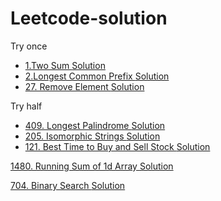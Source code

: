 # Leetcode-solution


Try once

* <a href="https://leetcode.com/problems/two-sum/"> 1.Two Sum <a>   <a href="https://github.com/CIANPINGPENG/Leetcode-solution/blob/main/Python/1.%20Two%20Sum.py"> Solution <a>  
* <a href="https://leetcode.com/problems/longest-common-prefix/submissions/"> 2.Longest Common Prefix <a>   <a href="https://github.com/CIANPINGPENG/Leetcode-solution/blob/main/Python/2.%20Longest%20Common%20Prefix"> Solution <a>  
* <a href="https://leetcode.com/problems/remove-element/"> 27. Remove Element <a>   <a href="https://github.com/CIANPINGPENG/Leetcode-solution/blob/main/Python/27.%20Remove%20Element.py"> Solution <a>


Try half

* <a href="https://leetcode.com/problems/longest-palindrome/description/?envType=study-plan&id=level-1"> 409. Longest Palindrome <a>   <a href="https://github.com/CIANPINGPENG/Leetcode-solution/blob/main/Python/409.%20Longest%20Palindrome"> Solution <a>
* <a href="https://leetcode.com/problems/isomorphic-strings/description/?envType=study-plan&id=level-1"> 205. Isomorphic Strings <a>   <a href="https://github.com/CIANPINGPENG/Leetcode-solution/blob/main/Python/205.%20Isomorphic%20Strings"> Solution <a>
* <a href="https://leetcode.com/problems/best-time-to-buy-and-sell-stock/description/?envType=study-plan&id=level-1"> 121. Best Time to Buy and Sell Stock <a>   <a href="https://github.com/CIANPINGPENG/Leetcode-solution/blob/main/Python/121.%20Best%20Time%20to%20Buy%20and%20Sell%20Stock"> Solution <a> 
  
<a href="https://leetcode.com/problems/running-sum-of-1d-array/submissions/856204198/"> 1480. Running Sum of 1d Array <a>   <a href="https://github.com/CIANPINGPENG/Leetcode-solution/blob/main/Python/1480.%20Running%20Sum%20of%201d%20Array"> Solution <a>
  
<a href="https://leetcode.com/problems/binary-search/description/?envType=study-plan&id=level-1"> 704. Binary Search <a>   <a href="https://github.com/CIANPINGPENG/Leetcode-solution/blob/main/Python/704.%20Binary%20Search"> Solution <a>
